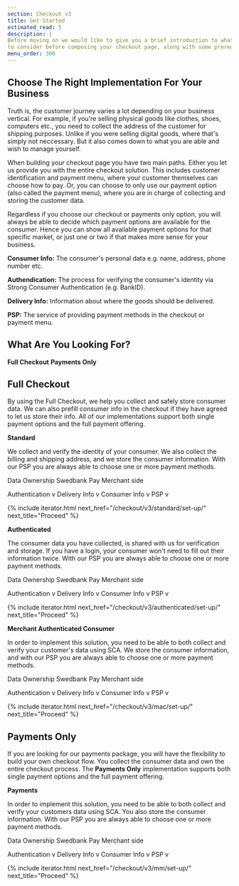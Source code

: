```yaml
---
section: Checkout v3
title: Get Started
estimated_read: 5
description: |
Before moving on we would like to give you a brief introduction to what you need
to consider before composing your checkout page, along with some prerequisites.
menu_order: 300
---
```


## Choose The Right Implementation For Your Business

Truth is, the customer journey varies a lot depending on your business
vertical. For example, if you're selling physical goods like clothes, shoes,
computers etc., you need to collect the address of the customer for shipping
purposes. Unlike if you were selling digital goods, where that's simply not
neccessary. But it also comes down to what you are able and wish to manage
yourself.

When building your checkout page you have two main paths. Either you let us
provide you with the entire checkout solution. This includes customer
identification and payment menu, where your customer themselves can choose how
to pay. Or, you can choose to only use our payment option (also called the
payment menu), where you are in charge of collecting and storing the customer
data.

Regardless if you choose our checkout or payments only option, you will always
be able to decide which payment options are available for the consumer. Hence
you can show all available payment options for that specific market, or just one
or two if that makes more sense for your business.

**Consumer Info:**  The consumer's personal data e.g. name, address, phone
number etc.

**Authendication:** The process for verifying the consumer's identity via
Strong Consumer Authentication (e.g. BankID).

**Delivery Info:** Information about where the goods should be delivered.

**PSP:** The service of providing payment methods in the checkout or payment
menu.

## What Are You Looking For?

**Full Checkout**
**Payments Only**

## Full Checkout

By using the Full Checkout, we help you collect and safely store consumer data.
We can also prefill consumer info in the checkout if they have agreed to let us
store their info. All of our implementations support both single payment options
and the full payment offering.

**Standard**

We collect and verify the identity of your consumer. We also collect the billing
and shipping address, and we store the consumer information. With our PSP you
are always able to choose one or more payment methods.

Data Ownership          Swedbank Pay                  Merchant side

Authentication          v
Delivery Info           v
Consumer Info           v
PSP                     v

{% include iterator.html next_href="/checkout/v3/standard/set-up/"
                         next_title="Proceed" %}

**Authenticated**

The consumer data you have collected, is shared with us for verification and
storage. If you have a login, your consumer won't need to fill out their
information twice. With our PSP you are always able to choose one or more
payment methods.

Data Ownership          Swedbank Pay                  Merchant side

Authentication          v
Delivery Info           v
Consumer Info                                         v
PSP                     v

{% include iterator.html next_href="/checkout/v3/authenticated/set-up/"
                         next_title="Proceed" %}

**Merchant Authenticated Consumer**

In order to implement this solution, you need to be able to both collect and
verify your customer's data using SCA. We store the consumer information, and
with our PSP you are always able to choose one or more payment methods.

Data Ownership          Swedbank Pay                  Merchant side

Authentication                                        v
Delivery Info                                         v
Consumer Info           v
PSP                     v

{% include iterator.html next_href="/checkout/v3/mac/set-up/"
                         next_title="Proceed" %}

## Payments Only

If you are looking for our payments package, you will have the flexibility to
build your own checkout flow. You collect the consumer data and own the entire
checkout process. The **Payments Only** implementation supports both single
payment options and the full payment offering.

**Payments**

In order to implement this solution, you need to be able to both collect and
verify your customers data using SCA. You also store the consumer information.
With our PSP you are always able to choose one or more payment methods.

Data Ownership          Swedbank Pay                  Merchant side

Authentication                                        v
Delivery Info                                         v
Consumer Info                                         v
PSP                     v

{% include iterator.html next_href="/checkout/v3/mm/set-up/"
                         next_title="Proceed" %}
